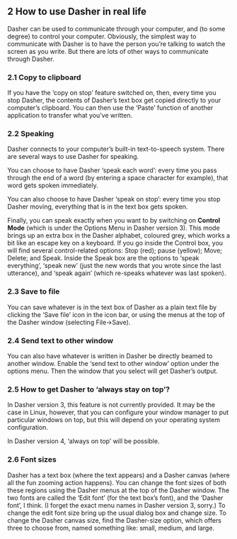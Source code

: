 ## 2 How to use Dasher in real life

Dasher can be used to communicate through your computer, and (to some degree) to control your computer. Obviously, the simplest way to communicate with Dasher is to have the person you’re talking to watch the screen as you write. But there are lots of other ways to communicate through Dasher.

### 2.1 Copy to clipboard
If you have the ‘copy on stop’ feature switched on, then, every time you stop Dasher, the contents of Dasher’s text box get copied directly to your computer’s clipboard. You can then use the ‘Paste’ function of another application to transfer what you’ve written.

### 2.2 Speaking
Dasher connects to your computer’s built-in text-to-speech system. There are several ways to use Dasher for speaking.

You can choose to have Dasher ‘speak each word’: every time you pass through the end of a word (by entering a space character for example), that word gets spoken immediately.

You can also choose to have Dasher ‘speak on stop’: every time you stop Dasher moving, everything that is in the text box gets spoken.

Finally, you can speak exactly when you want to by switching on **Control Mode** (which is under the Options Menu in Dasher version 3). This mode brings up an extra box in the Dasher alphabet, coloured grey, which works a bit like an escape key on a keyboard. If you go inside the Control box, you will find several control-related options: Stop (red); pause (yellow); Move; Delete; and Speak. Inside the Speak box are the options to ‘speak everything’, ‘speak new’ (just the new words that you wrote since the last utterance), and ‘speak again’ (which re-speaks whatever was last spoken).

### 2.3 Save to file
You can save whatever is in the text box of Dasher as a plain text file by clicking the ‘Save file’ icon in the icon bar, or using the menus at the top of the Dasher window (selecting File→Save).

### 2.4 Send text to other window
You can also have whatever is written in Dasher be directly beamed to another window. Enable the ‘send text to other window’ option under the options menu. Then the window that you select will get Dasher’s output.

### 2.5 How to get Dasher to ‘always stay on top’?
In Dasher version 3, this feature is not currently provided. It may be the case in Linux, however, that you can configure your window manager to put particular windows on top, but this will depend on your operating system configuration.

In Dasher version 4, ‘always on top’ will be possible.

### 2.6 Font sizes
Dasher has a text box (where the text appears) and a Dasher canvas (where all the fun zooming action happens). You can change the font sizes of both these regions using the Dasher menus at the top of the Dasher window. The two fonts are called the ‘Edit font’ (for the text box’s font), and the ‘Dasher font’, I think. (I forget the exact menu names in Dasher version 3, sorry.) To change the edit font size bring up the usual dialog box and change size. To change the Dasher canvas size, find the Dasher-size option, which offers three to choose from, named something like: small, medium, and large.
